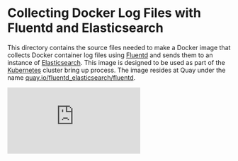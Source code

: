 # Collecting Docker Log Files with Fluentd and Elasticsearch
This directory contains the source files needed to make a Docker image
that collects Docker container log files using [Fluentd][fluentd]
and sends them to an instance of [Elasticsearch][elasticsearch].
This image is designed to be used as part of the [Kubernetes][kubernetes]
cluster bring up process. The image resides at Quay under the name
[quay.io/fluentd_elasticsearch/fluentd][image].

[fluentd]: http://www.fluentd.org/
[elasticsearch]: https://www.elastic.co/products/elasticsearch
[kubernetes]: https://kubernetes.io
[image]: https://quay.io/repository/fluentd_elasticsearch/fluentd?tab=tags

[![Analytics](https://kubernetes-site.appspot.com/UA-36037335-10/GitHub/cluster/addons/fluentd-elasticsearch/fluentd-es-image/README.md?pixel)]()
